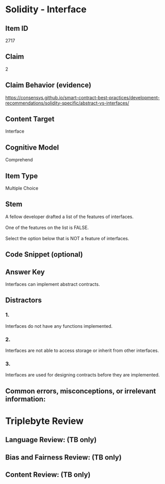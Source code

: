 # Solidity - Interface

## Item ID
2717

## Claim
2

## Claim Behavior (evidence)
https://consensys.github.io/smart-contract-best-practices/development-recommendations/solidity-specific/abstract-vs-interfaces/

## Content Target
Interface

## Cognitive Model
Comprehend

## Item Type
Multiple Choice 

## Stem
A fellow developer drafted a list of the features of interfaces.
<br><br>
One of the features on the list is FALSE.
<br><br>
Select the option below that is NOT a feature of interfaces.

## Code Snippet (optional)

## Answer Key
Interfaces can implement abstract contracts.

## Distractors
### 1.
Interfaces do not have any functions implemented.

### 2.
Interfaces are not able to access storage or inherit from other interfaces.

### 3.
Interfaces are used for designing contracts before they are implemented.

## Common errors, misconceptions, or irrelevant information:

# Triplebyte Review

## Language Review: (TB only)

## Bias and Fairness Review: (TB only)

## Content Review: (TB only)
